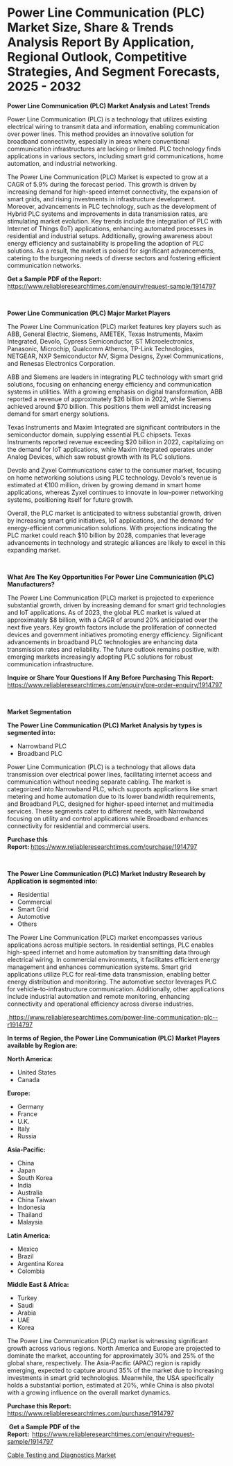 <p><h1>Power Line Communication (PLC) Market Size, Share & Trends Analysis Report By Application, Regional Outlook, Competitive Strategies, And Segment Forecasts, 2025 - 2032</h1></p><p><strong>Power Line Communication (PLC) Market Analysis and Latest Trends</strong></p>
<p><p>Power Line Communication (PLC) is a technology that utilizes existing electrical wiring to transmit data and information, enabling communication over power lines. This method provides an innovative solution for broadband connectivity, especially in areas where conventional communication infrastructures are lacking or limited. PLC technology finds applications in various sectors, including smart grid communications, home automation, and industrial networking.</p><p>The Power Line Communication (PLC) Market is expected to grow at a CAGR of 5.9% during the forecast period. This growth is driven by increasing demand for high-speed internet connectivity, the expansion of smart grids, and rising investments in infrastructure development. Moreover, advancements in PLC technology, such as the development of Hybrid PLC systems and improvements in data transmission rates, are stimulating market evolution. Key trends include the integration of PLC with Internet of Things (IoT) applications, enhancing automated processes in residential and industrial setups. Additionally, growing awareness about energy efficiency and sustainability is propelling the adoption of PLC solutions. As a result, the market is poised for significant advancements, catering to the burgeoning needs of diverse sectors and fostering efficient communication networks.</p></p>
<p><strong>Get a Sample PDF of the Report:&nbsp;</strong> <a href="https://www.reliableresearchtimes.com/enquiry/request-sample/1914797?utm_campaign=3085&utm_medium=2&utm_source=Github&utm_content=ia&utm_term=08042025&utm_id=power-line-communication-plc">https://www.reliableresearchtimes.com/enquiry/request-sample/1914797</a></p>
<p>&nbsp;</p>
<p><strong>Power Line Communication (PLC) Major Market Players</strong></p>
<p><p>The Power Line Communication (PLC) market features key players such as ABB, General Electric, Siemens, AMETEK, Texas Instruments, Maxim Integrated, Devolo, Cypress Semiconductor, ST Microelectronics, Panasonic, Microchip, Qualcomm Atheros, TP-Link Technologies, NETGEAR, NXP Semiconductor NV, Sigma Designs, Zyxel Communications, and Renesas Electronics Corporation. </p><p>ABB and Siemens are leaders in integrating PLC technology with smart grid solutions, focusing on enhancing energy efficiency and communication systems in utilities. With a growing emphasis on digital transformation, ABB reported a revenue of approximately $26 billion in 2022, while Siemens achieved around $70 billion. This positions them well amidst increasing demand for smart energy solutions.</p><p>Texas Instruments and Maxim Integrated are significant contributors in the semiconductor domain, supplying essential PLC chipsets. Texas Instruments reported revenue exceeding $20 billion in 2022, capitalizing on the demand for IoT applications, while Maxim Integrated operates under Analog Devices, which saw robust growth with its PLC solutions.</p><p>Devolo and Zyxel Communications cater to the consumer market, focusing on home networking solutions using PLC technology. Devolo's revenue is estimated at €100 million, driven by growing demand in smart home applications, whereas Zyxel continues to innovate in low-power networking systems, positioning itself for future growth.</p><p>Overall, the PLC market is anticipated to witness substantial growth, driven by increasing smart grid initiatives, IoT applications, and the demand for energy-efficient communication solutions. With projections indicating the PLC market could reach $10 billion by 2028, companies that leverage advancements in technology and strategic alliances are likely to excel in this expanding market.</p></p>
<p>&nbsp;</p>
<p><strong>What Are The Key Opportunities For Power Line Communication (PLC) Manufacturers?</strong></p>
<p><p>The Power Line Communication (PLC) market is projected to experience substantial growth, driven by increasing demand for smart grid technologies and IoT applications. As of 2023, the global PLC market is valued at approximately $8 billion, with a CAGR of around 20% anticipated over the next five years. Key growth factors include the proliferation of connected devices and government initiatives promoting energy efficiency. Significant advancements in broadband PLC technologies are enhancing data transmission rates and reliability. The future outlook remains positive, with emerging markets increasingly adopting PLC solutions for robust communication infrastructure.</p></p>
<p><strong>Inquire or Share Your Questions If Any Before Purchasing This Report:</strong> <a href="https://www.reliableresearchtimes.com/enquiry/pre-order-enquiry/1914797?utm_campaign=3085&utm_medium=2&utm_source=Github&utm_content=ia&utm_term=08042025&utm_id=power-line-communication-plc">https://www.reliableresearchtimes.com/enquiry/pre-order-enquiry/1914797</a></p>
<p>&nbsp;</p>
<p><strong>Market Segmentation</strong></p>
<p><strong>The Power Line Communication (PLC) Market Analysis by types is segmented into:</strong></p>
<p><ul><li>Narrowband PLC</li><li>Broadband PLC</li></ul></p>
<p><p>Power Line Communication (PLC) is a technology that allows data transmission over electrical power lines, facilitating internet access and communication without needing separate cabling. The market is categorized into Narrowband PLC, which supports applications like smart metering and home automation due to its lower bandwidth requirements, and Broadband PLC, designed for higher-speed internet and multimedia services. These segments cater to different needs, with Narrowband focusing on utility and control applications while Broadband enhances connectivity for residential and commercial users.</p></p>
<p><strong>Purchase this Report:&nbsp;</strong><a href="https://www.reliableresearchtimes.com/purchase/1914797?utm_campaign=3085&utm_medium=2&utm_source=Github&utm_content=ia&utm_term=08042025&utm_id=power-line-communication-plc">https://www.reliableresearchtimes.com/purchase/1914797</a></p>
<p>&nbsp;</p>
<p><strong>The Power Line Communication (PLC) Market Industry Research by Application is segmented into:</strong></p>
<p><ul><li>Residential</li><li>Commercial</li><li>Smart Grid</li><li>Automotive</li><li>Others</li></ul></p>
<p><p>The Power Line Communication (PLC) market encompasses various applications across multiple sectors. In residential settings, PLC enables high-speed internet and home automation by transmitting data through electrical wiring. In commercial environments, it facilitates efficient energy management and enhances communication systems. Smart grid applications utilize PLC for real-time data transmission, enabling better energy distribution and monitoring. The automotive sector leverages PLC for vehicle-to-infrastructure communication. Additionally, other applications include industrial automation and remote monitoring, enhancing connectivity and operational efficiency across diverse industries.</p></p>
<p><a href="https://www.reliableresearchtimes.com/power-line-communication-plc--r1914797?utm_campaign=3085&utm_medium=2&utm_source=Github&utm_content=ia&utm_term=08042025&utm_id=power-line-communication-plc">&nbsp;https://www.reliableresearchtimes.com/power-line-communication-plc--r1914797</a></p>
<p><strong>In terms of Region, the Power Line Communication (PLC) Market Players available by Region are:</strong></p>
<p>
    <p> <strong> North America: </strong>
        <ul>
            <li>United States</li>
            <li>Canada</li>
        </ul>
        </p> 
    <p> <strong> Europe: </strong>
        <ul>
            <li>Germany</li>
            <li>France</li>
            <li>U.K.</li>
            <li>Italy</li>
            <li>Russia</li>
        </ul>
        </p> 
    <p> <strong> Asia-Pacific: </strong>
        <ul>
            <li>China</li>
            <li>Japan</li>
            <li>South Korea</li>
            <li>India</li>
            <li>Australia</li>
            <li>China Taiwan</li>
            <li>Indonesia</li>
            <li>Thailand</li>
            <li>Malaysia</li>
        </ul>
        </p> 
    <p> <strong> Latin America: </strong>
        <ul>
            <li>Mexico</li>
            <li>Brazil</li>
            <li>Argentina Korea</li>
            <li>Colombia</li>
        </ul>
        </p> 
    <p> <strong> Middle East & Africa: </strong>
        <ul>
            <li>Turkey</li>
            <li>Saudi</li>
            <li>Arabia</li>
            <li>UAE</li>
            <li>Korea</li>
        </ul>
    </p>
    </p>
<p><p>The Power Line Communication (PLC) market is witnessing significant growth across various regions. North America and Europe are projected to dominate the market, accounting for approximately 30% and 25% of the global share, respectively. The Asia-Pacific (APAC) region is rapidly emerging, expected to capture around 35% of the market due to increasing investments in smart grid technologies. Meanwhile, the USA specifically holds a substantial portion, estimated at 20%, while China is also pivotal with a growing influence on the overall market dynamics.</p></p>
<p><strong>Purchase this Report: </strong><a href="https://www.reliableresearchtimes.com/purchase/1914797?utm_campaign=3085&utm_medium=2&utm_source=Github&utm_content=ia&utm_term=08042025&utm_id=power-line-communication-plc">https://www.reliableresearchtimes.com/purchase/1914797</a></p>
<p>&nbsp;<strong>Get a Sample PDF of the Report:&nbsp;&nbsp;</strong><a href="https://www.reliableresearchtimes.com/enquiry/request-sample/1914797?utm_campaign=3085&utm_medium=2&utm_source=Github&utm_content=ia&utm_term=08042025&utm_id=power-line-communication-plc">https://www.reliableresearchtimes.com/enquiry/request-sample/1914797</a></p>
<p><strong></strong></p>
<p><p><a href="https://github.com/xtysizov/Market-Research-Report-List-1/blob/main/cable-testing-and-diagnostics-market.md?utm_campaign=3085&utm_medium=2&utm_source=Github&utm_content=ia&utm_term=08042025&utm_id=power-line-communication-plc">Cable Testing and Diagnostics Market</a></p></p>